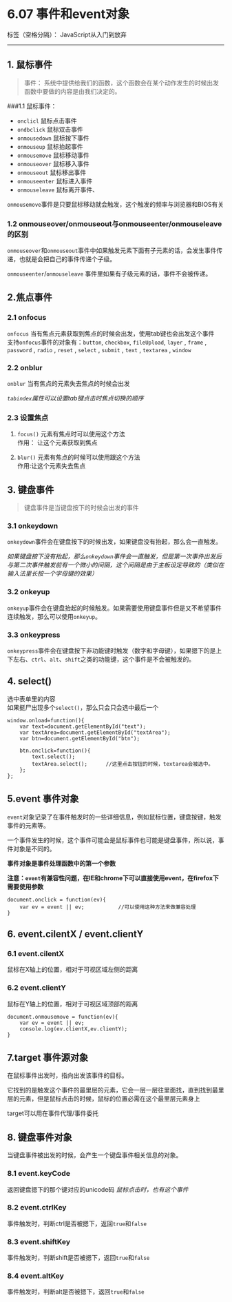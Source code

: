 ﻿# 6.07  事件和event对象

标签（空格分隔）： JavaScript从入门到放弃

---

## 1. 鼠标事件  
> 事件： 系统中提供给我们的函数，这个函数会在某个动作发生的时候出发  
函数中要做的内容是由我们决定的。  

###1.1 鼠标事件：  

 - `onclicl`          鼠标点击事件  
 - `ondbclick`        鼠标双击事件
 - `onmousedown`      鼠标按下事件
 - `onmouseup`        鼠标抬起事件
 - `onmousemove`      鼠标移动事件  
 - `onmouseover`      鼠标移入事件
 - `onmouseout`       鼠标移出事件
 - `onmouseenter`     鼠标进入事件
 - `onmouseleave`     鼠标离开事件、

`onmousemove`事件是只要鼠标移动就会触发，这个触发的频率与浏览器和BIOS有关

### 1.2 onmouseover/onmouseout与onmouseenter/onmouseleave的区别  
`onmouseover`和`onmouseout`事件中如果触发元素下面有子元素的话，会发生事件传递，也就是会把自己的事件传递个子级。    

`onmouseenter`/`onmouseleave` 事件里如果有子级元素的话，事件不会被传递。  

## 2.焦点事件  
### 2.1 onfocus  
`onfocus`  当有焦点元素获取到焦点的时候会出发，使用tab键也会出发这个事件  
支持`onfocus`事件的对象有：`button`, `checkbox`, `fileUpload`, `layer` , `frame` , `password` , `radio` , `reset` , `select` , `submit` , `text` , `textarea` , `window`
### 2.2 onblur
`onblur`  当有焦点的元素失去焦点的时候会出发  

*`tabindex`属性可以设置tab键点击时焦点切换的顺序*  
### 2.3 设置焦点  
1. `focus()`
    元素有焦点时可以使用这个方法  
    作用：  让这个元素获取到焦点

2. `blur()`
    元素有焦点的时候可以使用跟这个方法  
    作用:让这个元素失去焦点  

## 3. 键盘事件  
>键盘事件是当键盘按下的时候会出发的事件
 
### 3.1 onkeydown
`onkeydown`事件会在键盘按下的时候出发，如果键盘没有抬起，那么会一直触发。    

*如果键盘按下没有抬起，那么`onkeydown`事件会一直触发，但是第一次事件出发后与第二次事件触发前有一个微小的间隔，这个间隔是由于主板设定导致的（类似在输入法里长按一个字母键的效果）*

### 3.2 onkeyup
`onkeyup`事件会在键盘抬起的时候触发。如果需要使用键盘事件但是又不希望事件连续触发，那么可以使用`onkeyup`。  
### 3.3 onkeypress
`onkeypress`事件会在键盘按下非功能键时触发（数字和字母键），如果摁下的是上下左右、`ctrl`、`alt`、`shift`之类的功能键，这个事件是不会被触发的。  

## 4. select()
选中表单里的内容  
如果挺尸出现多个`select()`，那么只会只会选中最后一个
```
window.onload=function(){
	var text=document.getElementById("text");
	var textArea=document.getElementById("textArea");
	var btn=document.getElementById("btn");
				
	btn.onclick=function(){
		text.select();
		textArea.select();      //这里点击按钮的时候，textarea会被选中。
	};
};
```

## 5.event 事件对象
`event`对象记录了在事件触发时的一些详细信息，例如鼠标位置，键盘按键，触发事件的元素等。  

一个事件发生的时候，这个事件可能会是鼠标事件也可能是键盘事件，所以说，事件对象是不同的。

**事件对象是事件处理函数中的第一个参数**  

**注意：`event`有兼容性问题，在IE和chrome下可以直接使用event，在firefox下需要使用参数**
```
document.onclick = function(ev){        
    var ev = event || ev;           //可以使用这种方法来做兼容处理
}
```
## 6. event.cilentX / event.clientY
### 6.1 event.cilentX
鼠标在X轴上的位置，相对于可视区域左侧的距离
### 6.2 event.clientY
鼠标在Y轴上的位置，相对于可视区域顶部的距离
```
document.onmousemove = function(ev){
    var ev = event || ev;
    console.log(ev.clientX,ev.clientY);
}
```

## 7.target 事件源对象  
在鼠标事件出发时，指向出发该事件的目标。

它找到的是触发这个事件的最里层的元素，它会一层一层往里面找，直到找到最里层的元素，但是鼠标点击的时候，鼠标的位置必需在这个最里层元素身上

target可以用在事件代理/事件委托

## 8. 键盘事件对象  
当键盘事件被出发的时候，会产生一个键盘事件相关信息的对象。  
### 8.1 event.keyCode
返回键盘摁下的那个键对应的unicode码
*鼠标点击时，也有这个事件*

### 8.2 event.ctrlKey
事件触发时，判断ctrl是否被摁下，返回`true`和`false`  

### 8.3 event.shiftKey
事件触发时，判断shift是否被摁下，返回`true`和`false`  

### 8.4 event.altKey
事件触发时，判断alt是否被摁下，返回`true`和`false` 


